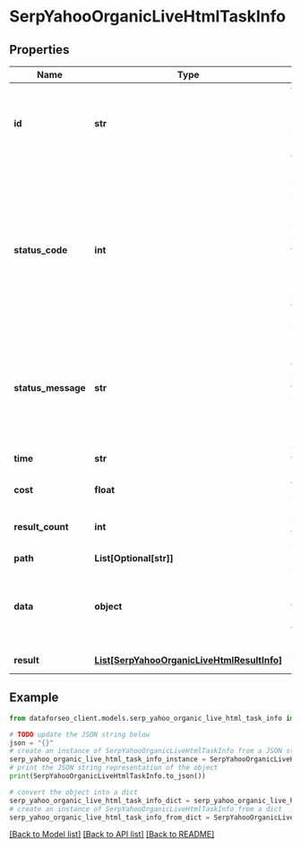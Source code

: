 # SerpYahooOrganicLiveHtmlTaskInfo


## Properties

Name | Type | Description | Notes
------------ | ------------- | ------------- | -------------
**id** | **str** | task identifier unique task identifier in our system in the UUID format | [optional] 
**status_code** | **int** | status code of the task generated by DataForSEO, can be within the following range: 10000-60000 you can find the full list of the response codes here | [optional] 
**status_message** | **str** | informational message of the task you can find the full list of general informational messages here | [optional] 
**time** | **str** | execution time, seconds | [optional] 
**cost** | **float** | total tasks cost, USD | [optional] 
**result_count** | **int** | number of elements in the result array | [optional] 
**path** | **List[Optional[str]]** | URL path | [optional] 
**data** | **object** | contains the same parameters that you specified in the POST request | [optional] 
**result** | [**List[SerpYahooOrganicLiveHtmlResultInfo]**](SerpYahooOrganicLiveHtmlResultInfo.md) | array of results | [optional] 

## Example

```python
from dataforseo_client.models.serp_yahoo_organic_live_html_task_info import SerpYahooOrganicLiveHtmlTaskInfo

# TODO update the JSON string below
json = "{}"
# create an instance of SerpYahooOrganicLiveHtmlTaskInfo from a JSON string
serp_yahoo_organic_live_html_task_info_instance = SerpYahooOrganicLiveHtmlTaskInfo.from_json(json)
# print the JSON string representation of the object
print(SerpYahooOrganicLiveHtmlTaskInfo.to_json())

# convert the object into a dict
serp_yahoo_organic_live_html_task_info_dict = serp_yahoo_organic_live_html_task_info_instance.to_dict()
# create an instance of SerpYahooOrganicLiveHtmlTaskInfo from a dict
serp_yahoo_organic_live_html_task_info_from_dict = SerpYahooOrganicLiveHtmlTaskInfo.from_dict(serp_yahoo_organic_live_html_task_info_dict)
```
[[Back to Model list]](../README.md#documentation-for-models) [[Back to API list]](../README.md#documentation-for-api-endpoints) [[Back to README]](../README.md)


